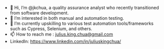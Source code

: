 - 👋 Hi, I’m @jkchua, a quality assurance analyst who recently transitioned from software development.
- 👀 I’m interested in both manual and automation testing.
- 🌱 I’m currently upskilling to various test automation tools/frameworks such as Cypress, Selenium, and others.
- 📫 How to reach me : julius.king.chua@gmail.com
- LinkedIn: https://www.linkedin.com/in/juliuskingchua/

<!---
jkchua/jkchua is a ✨ special ✨ repository because its `README.md` (this file) appears on your GitHub profile.
You can click the Preview link to take a look at your changes.
--->
